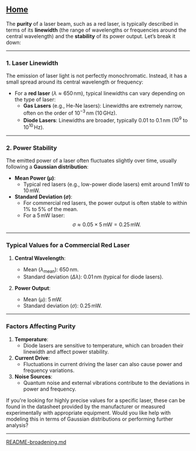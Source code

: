 [Home](https://t2m.io/VwvDcuw)
---

The **purity** of a laser beam, such as a red laser, is typically described in terms of its **linewidth** (the range of wavelengths or frequencies around the central wavelength) and the **stability** of its power output. Let’s break it down:

---

### **1. Laser Linewidth**
The emission of laser light is not perfectly monochromatic. Instead, it has a small spread around its central wavelength or frequency:
- For a **red laser** ($\lambda \approx 650 \, \mathrm{nm}$), typical linewidths can vary depending on the type of laser:
  - **Gas Lasers** (e.g., He-Ne lasers): Linewidths are extremely narrow, often on the order of $10^{-3} \, \mathrm{nm}$ ($10 \, \mathrm{GHz}$).
  - **Diode Lasers**: Linewidths are broader, typically $0.01$ to $0.1 \, \mathrm{nm}$ ($10^9$ to $10^{10} \, \mathrm{Hz}$).

---

### **2. Power Stability**
The emitted power of a laser often fluctuates slightly over time, usually following a **Gaussian distribution**:
- **Mean Power ($\mu$)**:
  - Typical red lasers (e.g., low-power diode lasers) emit around $1 \, \mathrm{mW}$ to $10 \, \mathrm{mW}$.
- **Standard Deviation ($\sigma$)**:
  - For commercial red lasers, the power output is often stable to within $1\%$ to $5\%$ of the mean.
  - For a $5 \, \mathrm{mW}$ laser:
    $$\sigma \approx 0.05 \times 5 \, \mathrm{mW} = 0.25 \, \mathrm{mW}.$$

---

### **Typical Values for a Commercial Red Laser**
1. **Central Wavelength**:
   - Mean ($\lambda_{\text{mean}}$): $650 \, \mathrm{nm}$.
   - Standard deviation ($\Delta \lambda$): $0.01 \, \mathrm{nm}$ (typical for diode lasers).

2. **Power Output**:
   - Mean ($\mu$): $5 \, \mathrm{mW}$.
   - Standard deviation ($\sigma$): $0.25 \, \mathrm{mW}$.

---

### **Factors Affecting Purity**
1. **Temperature**:
   - Diode lasers are sensitive to temperature, which can broaden their linewidth and affect power stability.
2. **Current Drive**:
   - Fluctuations in current driving the laser can also cause power and frequency variations.
3. **Noise Sources**:
   - Quantum noise and external vibrations contribute to the deviations in power and frequency.

If you're looking for highly precise values for a specific laser, these can be found in the datasheet provided by the manufacturer or measured experimentally with appropriate equipment. Would you like help with modeling this in terms of Gaussian distributions or performing further analysis?


---

[README-broadening.md](https://t2m.io/YurPa1B)
